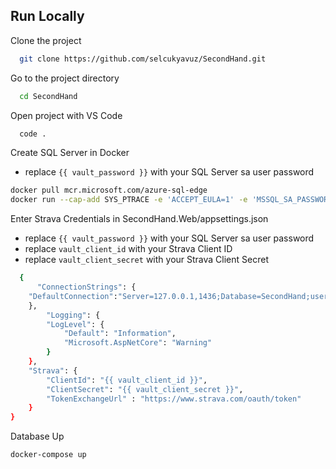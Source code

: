 
## Run Locally

Clone the project

```bash
  git clone https://github.com/selcukyavuz/SecondHand.git
```

Go to the project directory

```bash
  cd SecondHand
```

Open project with VS Code

```bash
  code .
```

Create SQL Server in Docker 

 - replace `{{ vault_password }}` with your SQL Server sa user password

```bash
docker pull mcr.microsoft.com/azure-sql-edge
docker run --cap-add SYS_PTRACE -e 'ACCEPT_EULA=1' -e 'MSSQL_SA_PASSWORD={{ vault_password }}' -p 1436:1433 --name azuresqledge -d mcr.microsoft.com/azure-sql-edge

```

Enter Strava Credentials in SecondHand.Web/appsettings.json

- replace `{{ vault_password }}` with your SQL Server sa user password
 - replace `vault_client_id` with your Strava Client ID
 - replace `vault_client_secret` with your Strava Client Secret

```bash
  {
	  "ConnectionStrings": {
	"DefaultConnection":"Server=127.0.0.1,1436;Database=SecondHand;user=sa;password={{ vault_password }};MultipleActiveResultSets=true;Trust Server Certificate=true;"
	},
		"Logging": {
		"LogLevel": {
			"Default": "Information",
			"Microsoft.AspNetCore": "Warning"
		}
	},
	"Strava": {
		"ClientId": "{{ vault_client_id }}",
		"ClientSecret": "{{ vault_client_secret }}",
		"TokenExchangeUrl" : "https://www.strava.com/oauth/token"
	}
}
```

Database Up

```bash
docker-compose up
```